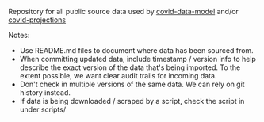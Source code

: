 Repository for all public source data used by
[covid-data-model](https://github.com/covid-projections/covid-data-model)
and/or
[covid-projections](https://github.com/covid-projections/covid-data-model)

Notes:
* Use README.md files to document where data has been sourced from.
* When committing updated data, include timestamp / version info to help
  describe the exact version of the data that's being imported. To the
  extent possible, we want clear audit trails for incoming data.
* Don't check in multiple versions of the same data. We can rely on git history
  instead.
* If data is being downloaded / scraped by a script, check the script in under
  scripts/
